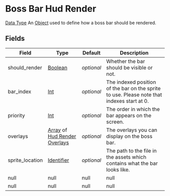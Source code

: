 # Boss Bar Hud Render
[Data Type](../data_types.md)
An [Object](object.md) used to define how a boss bar should be rendered.
## Fields

 | Field | Type | Default | Description | 
|---|---|---|---|
 | should_render | [Boolean](../data_types/boolean.md) | _optional_ | Whether the bar should be visible or not. | 
 | bar_index | [Int](../data_types/int.md) | _optional_ | The indexed position of the bar on the sprite to use. Please note that indexes start at 0. | 
 | priority | [Int](../data_types/int.md) | _optional_ | The order in which the bar appears on the screen. | 
 | overlays | [Array](../data_types/array.md) of [Hud Render Overlays](../data_types/hud_render_overlay.md) | _optional_ | The overlays you can display on the boss bar. | 
 | sprite_location | [Identifier](../data_types/identifier.md) | _optional_ | The path to the file in the assets which contains what the bar looks like. | 
 | null | null | null | null | 
 | null | null | null | null | 

